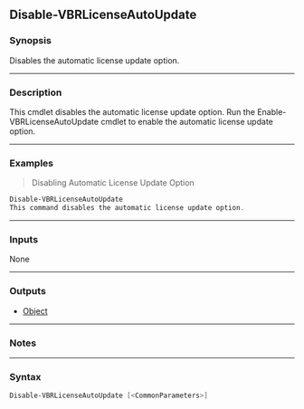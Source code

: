 Disable-VBRLicenseAutoUpdate
----------------------------

### Synopsis
Disables the automatic license update option.

---

### Description

This cmdlet disables the automatic license update option.
Run the Enable-VBRLicenseAutoUpdate cmdlet to enable the automatic license update option.

---

### Examples
> Disabling Automatic License Update Option

```PowerShell
Disable-VBRLicenseAutoUpdate
This command disables the automatic license update option.
```

---

### Inputs
None

---

### Outputs
* [Object](https://learn.microsoft.com/en-us/dotnet/api/System.Object)

---

### Notes

---

### Syntax
```PowerShell
Disable-VBRLicenseAutoUpdate [<CommonParameters>]
```
